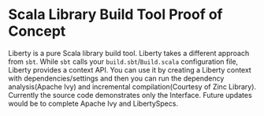 Scala Library Build Tool Proof of Concept
=========================================
Liberty is a pure Scala library build tool. Liberty takes a different approach from `sbt`. While `sbt` calls your `build.sbt`/`Build.scala` configuration file,
Liberty provides a context API. You can use it by creating a Liberty context with dependencies/settings and then you can run the dependency analysis(Apache Ivy) and 
incremental compilation(Courtesy of Zinc Library). Currently the source code demonstrates only the Interface. Future updates would be to complete Apache Ivy and 
LibertySpecs.
